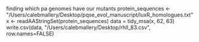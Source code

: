 finding which pa genomes have our mutants
protein_sequences <- "/Users/calebmallery/Desktop/pqse_evol_manuscript/luxR_homologues.txt"
x <- readAAStringSet(protein_sequences)
data = tidy_msa(x, 62, 63)
write.csv(data, "/Users/calebmallery/Desktop/rhlI_83.csv", row.names=FALSE)
